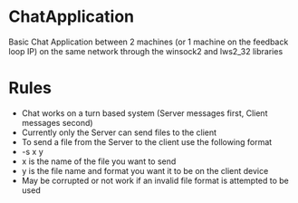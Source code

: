 # ChatApplication
Basic Chat Application between 2 machines (or 1 machine on the feedback loop IP) on the same network through the winsock2 and lws2_32 libraries

# **Rules**
- Chat works on a turn based system (Server messages first, Client messages second)
- Currently only the Server can send files to the client
- To send a file from the Server to the client use the following format
- -s x y
- x is the name of the file you want to send
- y is the file name and format you want it to be on the client device
- May be corrupted or not work if an invalid file format is attempted to be used
